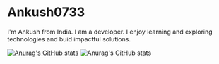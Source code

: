 # Ankush0733
 I'm Ankush from India. I am a developer. I enjoy learning and exploring technologies and buid impactful solutions.

[![Anurag's GitHub stats](https://github-readme-stats.vercel.app/api?username=Ankush073)](https://github.com/anuraghazra/github-readme-stats)
![Anurag's GitHub stats](https://github-readme-stats.vercel.app/api?username=Ankush073&show_icons=true&theme=dark)
